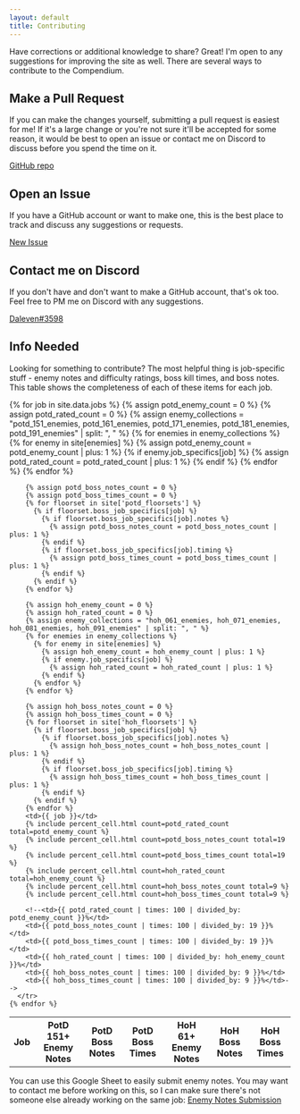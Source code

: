 ```yaml
---
layout: default
title: Contributing
---
```


Have corrections or additional knowledge to share? Great! I'm open to any
suggestions for improving the site as well. There are several ways to
contribute to the Compendium.

## Make a Pull Request

<div class="surfacePane" markdown="1">

If you can make the changes yourself, submitting a pull request is easiest for
me! If it's a large change or you're not sure it'll be accepted for some
reason, it would be best to open an issue or contact me on Discord to discuss
before you spend the time on it.

[GitHub repo](https://github.com/djcooke/compendium)

</div>

## Open an Issue

<div class="surfacePane" markdown="1">

If you have a GitHub account or want to make one, this is the best place to
track and discuss any suggestions or requests.

[New Issue](https://github.com/djcooke/compendium/issues/new)

</div>

## Contact me on Discord

<div class="surfacePane" markdown="1">

If you don't have and don't want to make a GitHub account, that's ok too. Feel
free to PM me on Discord with any suggestions.

[Daleven#3598](https://discordapp.com/users/619527328812367872)

</div>

## Info Needed

<div class="surfacePane" markdown="1">

Looking for something to contribute? The most helpful thing is job-specific
stuff - enemy notes and difficulty ratings, boss kill times, and boss notes.
This table shows the completeness of each of these items for each job.

<table>
  <thead>
    <th>Job</th><th>PotD 151+ Enemy Notes</th><th>PotD Boss Notes</th><th>PotD Boss Times</th><th>HoH 61+ Enemy Notes</th><th>HoH Boss Notes</th><th>HoH Boss Times</th>
  </thead>
  <tbody>
    {% for job in site.data.jobs %}
      <tr>
        {% assign potd_enemy_count = 0 %}
        {% assign potd_rated_count = 0 %}
        {% assign enemy_collections = "potd_151_enemies, potd_161_enemies, potd_171_enemies, potd_181_enemies, potd_191_enemies" | split: ", " %}
        {% for enemies in enemy_collections %}
          {% for enemy in site[enemies] %}
            {% assign potd_enemy_count = potd_enemy_count | plus: 1 %}
            {% if enemy.job_specifics[job] %}
              {% assign potd_rated_count = potd_rated_count | plus: 1 %}
            {% endif %}
          {% endfor %}
        {% endfor %}

        {% assign potd_boss_notes_count = 0 %}
        {% assign potd_boss_times_count = 0 %}
        {% for floorset in site['potd_floorsets'] %}
          {% if floorset.boss_job_specifics[job] %}
            {% if floorset.boss_job_specifics[job].notes %}
              {% assign potd_boss_notes_count = potd_boss_notes_count | plus: 1 %}
            {% endif %}
            {% if floorset.boss_job_specifics[job].timing %}
              {% assign potd_boss_times_count = potd_boss_times_count | plus: 1 %}
            {% endif %}
          {% endif %}
        {% endfor %}

        {% assign hoh_enemy_count = 0 %}
        {% assign hoh_rated_count = 0 %}
        {% assign enemy_collections = "hoh_061_enemies, hoh_071_enemies, hoh_081_enemies, hoh_091_enemies" | split: ", " %}
        {% for enemies in enemy_collections %}
          {% for enemy in site[enemies] %}
            {% assign hoh_enemy_count = hoh_enemy_count | plus: 1 %}
            {% if enemy.job_specifics[job] %}
              {% assign hoh_rated_count = hoh_rated_count | plus: 1 %}
            {% endif %}
          {% endfor %}
        {% endfor %}

        {% assign hoh_boss_notes_count = 0 %}
        {% assign hoh_boss_times_count = 0 %}
        {% for floorset in site['hoh_floorsets'] %}
          {% if floorset.boss_job_specifics[job] %}
            {% if floorset.boss_job_specifics[job].notes %}
              {% assign hoh_boss_notes_count = hoh_boss_notes_count | plus: 1 %}
            {% endif %}
            {% if floorset.boss_job_specifics[job].timing %}
              {% assign hoh_boss_times_count = hoh_boss_times_count | plus: 1 %}
            {% endif %}
          {% endif %}
        {% endfor %}
        <td>{{ job }}</td>
        {% include percent_cell.html count=potd_rated_count total=potd_enemy_count %}
        {% include percent_cell.html count=potd_boss_notes_count total=19 %}
        {% include percent_cell.html count=potd_boss_times_count total=19 %}
        {% include percent_cell.html count=hoh_rated_count total=hoh_enemy_count %}
        {% include percent_cell.html count=hoh_boss_notes_count total=9 %}
        {% include percent_cell.html count=hoh_boss_times_count total=9 %}

        <!--<td>{{ potd_rated_count | times: 100 | divided_by: potd_enemy_count }}%</td>
        <td>{{ potd_boss_notes_count | times: 100 | divided_by: 19 }}%</td>
        <td>{{ potd_boss_times_count | times: 100 | divided_by: 19 }}%</td>
        <td>{{ hoh_rated_count | times: 100 | divided_by: hoh_enemy_count }}%</td>
        <td>{{ hoh_boss_notes_count | times: 100 | divided_by: 9 }}%</td>
        <td>{{ hoh_boss_times_count | times: 100 | divided_by: 9 }}%</td>-->
      </tr>
    {% endfor %}
  </tbody>
</table>

You can use this Google Sheet to easily submit enemy notes. You may want to
contact me before working on this, so I can make sure there's not someone else
already working on the same job:
<a href="https://docs.google.com/spreadsheets/d/1C4dIfZiOjREitlaCMrBMD0VLRh5WWDd5xqcZlGDNBno/edit?usp=sharing">Enemy Notes Submission</a>

</div>